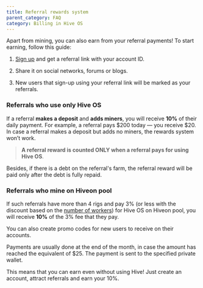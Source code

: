 ```yaml
---
title: Referral rewards system
parent_category: FAQ
category: Billing in Hive OS
---
```


Apart from mining, you can also earn from your referral payments! To start earning, follow this guide:

1. [Sign up](https://the.hiveos.farm/register/) and get a referral link with your account ID.

2. Share it on social networks, forums or blogs.

3. New users that sign-up using your referral link will be marked as your referrals.

### Referrals who use only Hive OS
If a referral **makes a deposit** and **adds miners**, you will receive **10%** of their daily payment. For example, a referral pays $200 today — you receive $20. In case a referral makes a deposit but adds no miners, the rewards system won’t work.

>**A referral reward is counted ONLY when a referral pays for using Hive OS**.

Besides, if there is a debt on the referral's farm, the referral reward will be paid only after the debt is fully repaid.

### Referrals who mine on Hiveon pool
If such referrals have more than 4 rigs and pay 3% (or less with the discount based on the [number of workers](https://hiveos.farm/faq-billing_in_hive_os-discounts_bonuses)) for Hive OS on Hiveon pool, you will receive **10%** of the 3% fee that they pay.

You can also create promo codes for new users to receive on their accounts.

Payments are usually done at the end of the month, in case the amount has reached the equivalent of $25. The payment is sent to the specified private wallet.

This means that you can earn even without using Hive! Just create an account, attract referrals and earn your 10%.
